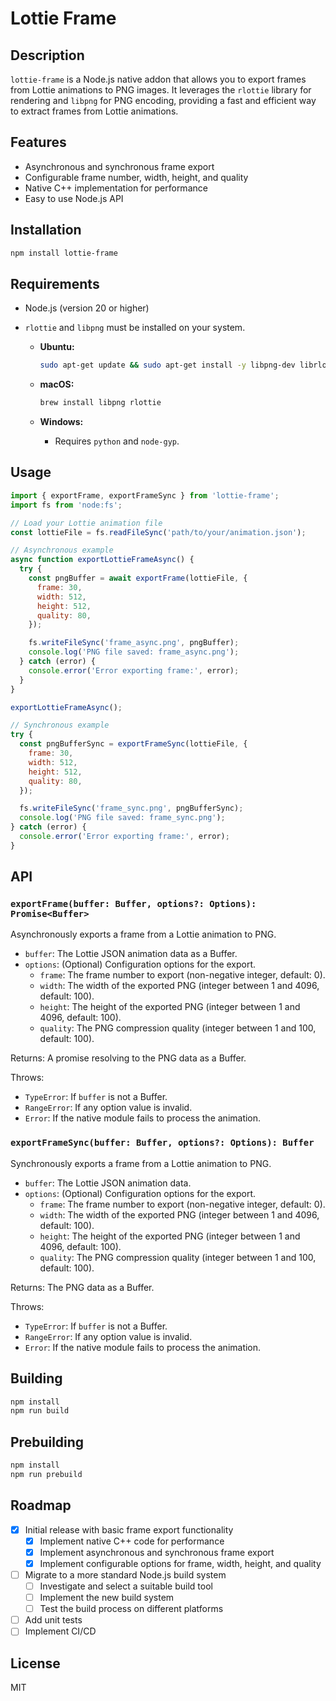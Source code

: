 # Lottie Frame

## Description

`lottie-frame` is a Node.js native addon that allows you to export frames from Lottie animations to PNG images. It leverages the `rlottie` library for rendering and `libpng` for PNG encoding, providing a fast and efficient way to extract frames from Lottie animations.

## Features

-   Asynchronous and synchronous frame export
-   Configurable frame number, width, height, and quality
-   Native C++ implementation for performance
-   Easy to use Node.js API

## Installation

```bash
npm install lottie-frame
```

## Requirements

-   Node.js (version 20 or higher)
-   `rlottie` and `libpng` must be installed on your system.

    -   **Ubuntu:**

        ```bash
        sudo apt-get update && sudo apt-get install -y libpng-dev librlottie-dev
        ```

    -   **macOS:**

        ```bash
        brew install libpng rlottie
        ```

    -   **Windows:**

        -   Requires `python` and `node-gyp`.

## Usage

```javascript
import { exportFrame, exportFrameSync } from 'lottie-frame';
import fs from 'node:fs';

// Load your Lottie animation file
const lottieFile = fs.readFileSync('path/to/your/animation.json');

// Asynchronous example
async function exportLottieFrameAsync() {
  try {
    const pngBuffer = await exportFrame(lottieFile, {
      frame: 30,
      width: 512,
      height: 512,
      quality: 80,
    });

    fs.writeFileSync('frame_async.png', pngBuffer);
    console.log('PNG file saved: frame_async.png');
  } catch (error) {
    console.error('Error exporting frame:', error);
  }
}

exportLottieFrameAsync();

// Synchronous example
try {
  const pngBufferSync = exportFrameSync(lottieFile, {
    frame: 30,
    width: 512,
    height: 512,
    quality: 80,
  });

  fs.writeFileSync('frame_sync.png', pngBufferSync);
  console.log('PNG file saved: frame_sync.png');
} catch (error) {
  console.error('Error exporting frame:', error);
}
```

## API

### `exportFrame(buffer: Buffer, options?: Options): Promise<Buffer>`

Asynchronously exports a frame from a Lottie animation to PNG.

-   `buffer`: The Lottie JSON animation data as a Buffer.
-   `options`: (Optional) Configuration options for the export.
    -   `frame`: The frame number to export (non-negative integer, default: 0).
    -   `width`: The width of the exported PNG (integer between 1 and 4096, default: 100).
    -   `height`: The height of the exported PNG (integer between 1 and 4096, default: 100).
    -   `quality`: The PNG compression quality (integer between 1 and 100, default: 100).

Returns: A promise resolving to the PNG data as a Buffer.

Throws:

-   `TypeError`: If `buffer` is not a Buffer.
-   `RangeError`: If any option value is invalid.
-   `Error`: If the native module fails to process the animation.

### `exportFrameSync(buffer: Buffer, options?: Options): Buffer`

Synchronously exports a frame from a Lottie animation to PNG.

-   `buffer`: The Lottie JSON animation data.
-   `options`: (Optional) Configuration options for the export.
    -   `frame`: The frame number to export (non-negative integer, default: 0).
    -   `width`: The width of the exported PNG (integer between 1 and 4096, default: 100).
    -   `height`: The height of the exported PNG (integer between 1 and 4096, default: 100).
    -   `quality`: The PNG compression quality (integer between 1 and 100, default: 100).

Returns: The PNG data as a Buffer.

Throws:

-   `TypeError`: If `buffer` is not a Buffer.
-   `RangeError`: If any option value is invalid.
-   `Error`: If the native module fails to process the animation.

## Building

```bash
npm install
npm run build
```

## Prebuilding

```bash
npm install
npm run prebuild
```

## Roadmap

-   [x] Initial release with basic frame export functionality
    -   [x] Implement native C++ code for performance
    -   [x] Implement asynchronous and synchronous frame export
    -   [x] Implement configurable options for frame, width, height, and quality
-   [ ] Migrate to a more standard Node.js build system
    -   [ ] Investigate and select a suitable build tool
    -   [ ] Implement the new build system
    -   [ ] Test the build process on different platforms
-   [ ] Add unit tests
-   [ ] Implement CI/CD

## License

MIT